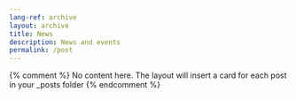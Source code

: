 ```yaml
---
lang-ref: archive
layout: archive
title: News
description: News and events
permalink: /post
---
```

{% comment %}
  No content here. The layout will insert a card for each post in your _posts folder
{% endcomment %}